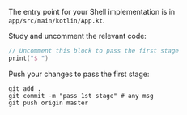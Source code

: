 The entry point for your Shell implementation is in `app/src/main/kotlin/App.kt`.

Study and uncomment the relevant code: 

```kotlin
// Uncomment this block to pass the first stage
print("$ ")
```

Push your changes to pass the first stage:

```
git add .
git commit -m "pass 1st stage" # any msg
git push origin master
```
